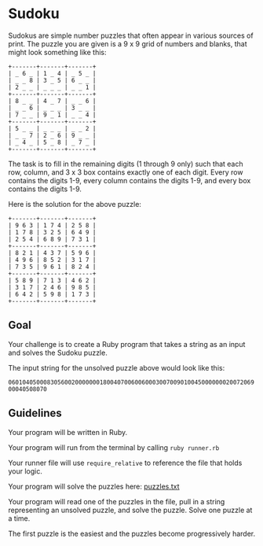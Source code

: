 # Sudoku

Sudokus are simple number puzzles that often appear in various sources of print. The puzzle you are given is a 9 x 9 grid of numbers and blanks, that might look something like this:

```
+-------+-------+-------+
| _ 6 _ | 1 _ 4 | _ 5 _ |
| _ _ 8 | 3 _ 5 | 6 _ _ |
| 2 _ _ | _ _ _ | _ _ 1 |
+-------+-------+-------+
| 8 _ _ | 4 _ 7 | _ _ 6 |
| _ _ 6 | _ _ _ | 3 _ _ |
| 7 _ _ | 9 _ 1 | _ _ 4 |
+-------+-------+-------+
| 5 _ _ | _ _ _ | _ _ 2 |
| _ _ 7 | 2 _ 6 | 9 _ _ |
| _ 4 _ | 5 _ 8 | _ 7 _ |
+-------+-------+-------+
```

The task is to fill in the remaining digits (1 through 9 only) such that each row, column, and 3 x 3 box contains exactly one of each digit. Every row contains the digits 1-9, every column contains the digits 1-9, and every box contains the digits 1-9.

Here is the solution for the above puzzle:

```
+-------+-------+-------+
| 9 6 3 | 1 7 4 | 2 5 8 |
| 1 7 8 | 3 2 5 | 6 4 9 |
| 2 5 4 | 6 8 9 | 7 3 1 |
+-------+-------+-------+
| 8 2 1 | 4 3 7 | 5 9 6 |
| 4 9 6 | 8 5 2 | 3 1 7 |
| 7 3 5 | 9 6 1 | 8 2 4 |
+-------+-------+-------+
| 5 8 9 | 7 1 3 | 4 6 2 |
| 3 1 7 | 2 4 6 | 9 8 5 |
| 6 4 2 | 5 9 8 | 1 7 3 |
+-------+-------+-------+
```

## Goal

Your challenge is to create a Ruby program that takes a string as an input and solves the Sudoku puzzle. 

The input string for the unsolved puzzle above would look like this:

`060104050008305600200000001800407006006000300700901004500000002007206900040508070`

## Guidelines

Your program will be written in Ruby.

Your program will run from the terminal by calling `ruby runner.rb`

Your runner file will use `require_relative` to reference the file that holds your logic.

Your program will solve the puzzles here: [puzzles.txt](puzzles.txt)

Your program will read one of the puzzles in the file, pull in a string representing an unsolved puzzle, and solve the puzzle. Solve one puzzle at a time.

The first puzzle is the easiest and the puzzles become progressively harder.

